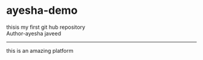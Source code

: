 # ayesha-demo
thisis my first git hub repository
<br>
Author-ayesha javeed </br>
<hr>
this is an amazing platform </hr>
